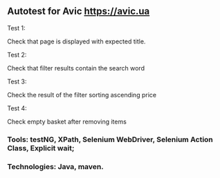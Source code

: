 ## Autotest for Avic https://avic.ua

Test 1:

Check that page is displayed with expected title.

Test 2:

Check that filter results contain the search word

Test 3:

Check the result of the filter sorting ascending price

Test 4:

Check empty basket after removing items

### Tools:	testNG, XPath, Selenium WebDriver, Selenium Action Class, Explicit wait;
### Technologies:	Java, maven.
